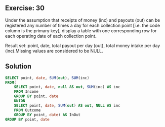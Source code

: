 ## Exercise: 30

Under the assumption that receipts of money (inc) and payouts (out) can be registered any number of times a day for each collection point [i.e. the code column is the primary key], display a table with one corresponding row for each operating date of each collection point.

Result set: point, date, total payout per day (out), total money intake per day (inc).Missing values are considered to be NULL.

## Solution

```sql
SELECT point, date, SUM(out), SUM(inc)
FROM(
    SELECT point, date, null AS out, SUM(inc) AS inc
    FROM Income
    GROUP BY point, date
    UNION 
    SELECT point, date, SUM(out) AS out, NULL AS inc
    FROM Outcome
    GROUP BY point, date) AS InOut
GROUP BY point, date
```